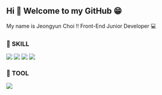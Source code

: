 ## Hi 👋 Welcome to my GitHub 😁
My name is Jeongyun Choi ‼ Front-End Junior Developer 💻

### 🌈 SKILL
<img src="https://img.shields.io/badge/python-3776AB?style=flat-square&logo=Python&logoColor=white" style="white-space:nowrap;">
<img src="https://img.shields.io/badge/html5-E34F26?style=flat-square&logo=HTML5&logoColor=white" style="white-space:nowrap;">
<img src="https://img.shields.io/badge/css3-1572B6?style=flat-square&logo=CSS3&logoColor=white" style="white-space:nowrap;">
<img src="https://img.shields.io/badge/javascript-F7DF1E?style=flat-square&logo=JavaScript&logoColor=white" style="white-space:nowrap;">
<!-- <img src="https://img.shields.io/badge/JAVA-007396?style=for-the-badge&logo=JAVA&logoColor=white"> -->
<!-- <img src="https://img.shields.io/badge/MySQL-4479A1?style=for-the-badge&logo=MySQL&logoColor=white"> -->
<!-- <img src="https://img.shields.io/badge/Oracle-F80000?style=for-the-badge&logo=Oracle&logoColor=white"> -->

### 🌈 TOOL
<!-- <img src="https://img.shields.io/badge/Eclipse-2C2255?style=for-the-badge&logo=Eclipse%20IDE&logoColor=white"> -->
<img src="https://img.shields.io/badge/github-181717?style=for-the-badge&logo=github&logoColor=white">
<!-- <img src="https://img.shields.io/badge/aws-232F3E?style=for-the-badge&logo=aws&logoColor=white"> -->


<!--
**jeong-yooon/jeong-yooon** is a ✨ _special_ ✨ repository because its `README.md` (this file) appears on your GitHub profile.

Here are some ideas to get you started:

- 🔭 I’m currently working on ...
- 🌱 I’m currently learning ...
- 👯 I’m looking to collaborate on ...
- 🤔 I’m looking for help with ...
- 💬 Ask me about ...
- 📫 How to reach me: ...
- 😄 Pronouns: ...
- ⚡ Fun fact: ...
-->
